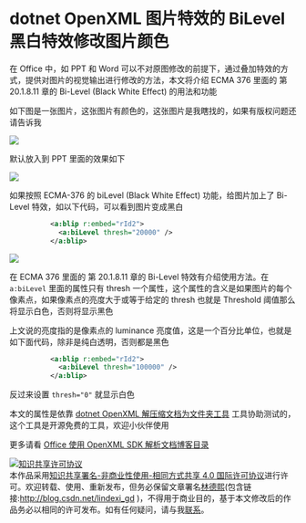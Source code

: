 
# dotnet OpenXML 图片特效的 BiLevel 黑白特效修改图片颜色

在 Office 中，如 PPT 和 Word 可以不对原图修改的前提下，通过叠加特效的方式，提供对图片的视觉输出进行修改的方法，本文将介绍 ECMA 376 里面的 第 20.1.8.11 章的 Bi-Level (Black White Effect) 的用法和功能

<!--more-->


<!-- 发布 -->

如下图是一张图片，这张图片有颜色的，这张图片是我瞎找的，如果有版权问题还请告诉我

<!-- ![](image/dotnet OpenXML 图片的 Color Change Effect 特效修改图片颜色/dotnet OpenXML 图片的 Color Change Effect 特效修改图片颜色0.png) -->

![](http://image.acmx.xyz/lindexi%2F2021411457348467.jpg)

默认放入到 PPT 里面的效果如下

<!-- ![](image/dotnet OpenXML 图片的 Color Change Effect 特效修改图片颜色/dotnet OpenXML 图片的 Color Change Effect 特效修改图片颜色1.png) -->

![](http://image.acmx.xyz/lindexi%2F2021411458198277.jpg)

如果按照 ECMA-376 的 biLevel (Black White Effect) 功能，给图片加上了 Bi-Level 特效，如以下代码，可以看到图片变成黑白

```xml
          <a:blip r:embed="rId2">
            <a:biLevel thresh="20000" />
          </a:blip>
```

<!-- ![](image/dotnet OpenXML 图片特效的 BiLevel 黑白特效修改图片颜色/dotnet OpenXML 图片特效的 BiLevel 黑白特效修改图片颜色0.png) -->

![](http://image.acmx.xyz/lindexi%2F2021411532473478.jpg)

在 ECMA 376 里面的 第 20.1.8.11 章的 Bi-Level 特效有介绍使用方法。在 `a:biLevel` 里面的属性只有 thresh 一个属性，这个属性的含义是如果图片的每个像素点，如果像素点的亮度大于或等于给定的 thresh 也就是 Threshold 阈值那么将显示白色，否则将显示黑色

上文说的亮度指的是像素点的 luminance 亮度值，这是一个百分比单位，也就是如下面代码，除非是纯白透明，否则都是黑色

```xml
          <a:blip r:embed="rId2">
            <a:biLevel thresh="100000" />
          </a:blip>
```

反过来设置 `thresh="0"` 就显示白色

本文的属性是依靠 [dotnet OpenXML 解压缩文档为文件夹工具](https://blog.lindexi.com/post/dotnet-OpenXML-%E8%A7%A3%E5%8E%8B%E7%BC%A9%E6%96%87%E6%A1%A3%E4%B8%BA%E6%96%87%E4%BB%B6%E5%A4%B9%E5%B7%A5%E5%85%B7.html ) 工具协助测试的，这个工具是开源免费的工具，欢迎小伙伴使用

更多请看 [Office 使用 OpenXML SDK 解析文档博客目录](https://blog.lindexi.com/post/Office-%E4%BD%BF%E7%94%A8-OpenXML-SDK-%E8%A7%A3%E6%9E%90%E6%96%87%E6%A1%A3%E5%8D%9A%E5%AE%A2%E7%9B%AE%E5%BD%95.html )





<a rel="license" href="http://creativecommons.org/licenses/by-nc-sa/4.0/"><img alt="知识共享许可协议" style="border-width:0" src="https://licensebuttons.net/l/by-nc-sa/4.0/88x31.png" /></a><br />本作品采用<a rel="license" href="http://creativecommons.org/licenses/by-nc-sa/4.0/">知识共享署名-非商业性使用-相同方式共享 4.0 国际许可协议</a>进行许可。欢迎转载、使用、重新发布，但务必保留文章署名[林德熙](http://blog.csdn.net/lindexi_gd)(包含链接:http://blog.csdn.net/lindexi_gd )，不得用于商业目的，基于本文修改后的作品务必以相同的许可发布。如有任何疑问，请与我[联系](mailto:lindexi_gd@163.com)。